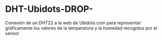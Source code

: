 # DHT-Ubidots-DROP-
Conexión de un DHT22 a la web de Ubidots.com para representar gráficamente los valores de la temperatura y la humedad recogidos por el sensor
